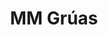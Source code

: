 ---
title: MM Grúas
members:
    - Franco Pietrantuono
description:
    es: Sitio web corporativo de MM Grúas, una empresa argentina especializada en el transporte y asistencia de vehículos de diferentes características.
    en: Corporative web site of MM Grúas, an Argentinian company specialized in transporting vehicles of various types.
technologiesNames:
    - TypeScript
    - React
    - TailwindCSS
    - Cloudinary
webSiteUrl: https://mmgruas.com.ar/
repositoryUrl: 
img: https://res.cloudinary.com/dmfr1l3tj/image/upload/v1741417625/mm-gruas_phvh0w.webp
---